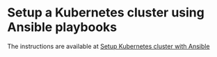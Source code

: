 # Setup a Kubernetes cluster using Ansible playbooks #

The instructions are available at [Setup Kubernetes cluster with Ansible](https://hello.atlassian.net/wiki/spaces/~974856989/pages/837524882/Setup+Kubernetes+cluster+with+Ansible)